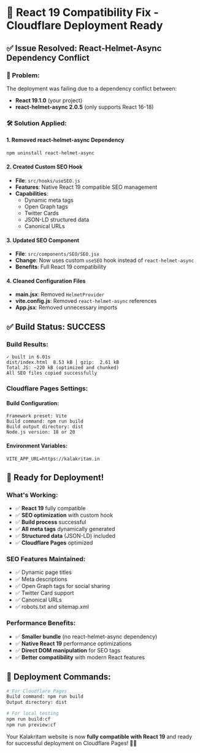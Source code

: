 # 🔧 React 19 Compatibility Fix - Cloudflare Deployment Ready

## ✅ Issue Resolved: React-Helmet-Async Dependency Conflict

### 🚨 Problem:
The deployment was failing due to a dependency conflict between:
- **React 19.1.0** (your project)
- **react-helmet-async 2.0.5** (only supports React 16-18)

### 🛠️ Solution Applied:

#### 1. **Removed react-helmet-async Dependency**
```bash
npm uninstall react-helmet-async
```

#### 2. **Created Custom SEO Hook** 
- **File**: `src/hooks/useSEO.js`
- **Features**: Native React 19 compatible SEO management
- **Capabilities**: 
  - Dynamic meta tags
  - Open Graph tags
  - Twitter Cards
  - JSON-LD structured data
  - Canonical URLs

#### 3. **Updated SEO Component**
- **File**: `src/components/SEO/SEO.jsx`
- **Change**: Now uses custom `useSEO` hook instead of `react-helmet-async`
- **Benefits**: Full React 19 compatibility

#### 4. **Cleaned Configuration Files**
- **main.jsx**: Removed `HelmetProvider`
- **vite.config.js**: Removed `react-helmet-async` references
- **App.jsx**: Removed unnecessary imports

## ✅ Build Status: SUCCESS

### **Build Results:**
```
✓ built in 6.01s
dist/index.html  8.53 kB │ gzip:  2.61 kB
Total JS: ~220 kB (optimized and chunked)
All SEO files copied successfully
```

### **Cloudflare Pages Settings:**

#### **Build Configuration:**
```
Framework preset: Vite
Build command: npm run build
Build output directory: dist
Node.js version: 18 or 20
```

#### **Environment Variables:**
```
VITE_APP_URL=https://kalakritam.in
```

## 🚀 Ready for Deployment!

### **What's Working:**
- ✅ **React 19** fully compatible
- ✅ **SEO optimization** with custom hook
- ✅ **Build process** successful
- ✅ **All meta tags** dynamically generated
- ✅ **Structured data** (JSON-LD) included
- ✅ **Cloudflare Pages** optimized

### **SEO Features Maintained:**
- ✅ Dynamic page titles
- ✅ Meta descriptions
- ✅ Open Graph tags for social sharing
- ✅ Twitter Card support
- ✅ Canonical URLs
- ✅ robots.txt and sitemap.xml

### **Performance Benefits:**
- ✅ **Smaller bundle** (no react-helmet-async dependency)
- ✅ **Native React 19** performance optimizations
- ✅ **Direct DOM manipulation** for SEO tags
- ✅ **Better compatibility** with modern React features

## 🎯 Deployment Commands:

```bash
# For Cloudflare Pages
Build command: npm run build
Output directory: dist

# For local testing
npm run build:cf
npm run preview:cf
```

Your Kalakritam website is now **fully compatible with React 19** and ready for successful deployment on Cloudflare Pages! 🎨✨
